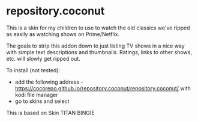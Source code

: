 # repository.coconut

This is a skin for my children to use to watch the old classics we've ripped as easily as watching shows on Prime/Netflix.

The goals to strip this addon down to just listing TV shows in a nice way with simple text descriptions and thumbnails. Ratings, links to other shows, etc. will slowly get ripped out.

To install (not tested):
- add the following address - https://cocorepo.github.io/repository.coconut/repository.coconut/ with kodi file manager
- go to skins and select

This is based on Skin TITAN BINGIE
